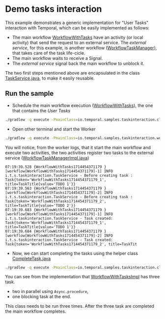 # Demo tasks interaction

This example demonstrates a generic implementation for "User Tasks" interaction with Temporal, 
which can be easily implemented as follows: 
- The main workflow [WorkflowWithTasks](WorkflowWithTasks.java) have an activity (or local activity) that send the request to an external service. 
The _external service_, for this example, is another workflow ([WorkflowTaskManager](WorkflowTaskManager.java)), 
that takes care of the task life-cicle.
- The main workflow waits to receive a Signal. 
- The _external service_ signal back the main 
workflow to unblock it.

The two first steps mentioned above are encapsulated in the class [TaskService.java](TaskService.java), to make it easily reusable.

## Run the sample

- Schedule the main workflow execution ([WorkflowWithTasks](WorkflowWithTasks.java)), the one that contains the _User Tasks_ 

```bash
./gradlew -q execute -PmainClass=io.temporal.samples.taskinteraction.client.StartWorkflow
```

- Open other terminal and start the Worker

```bash
./gradlew -q execute -PmainClass=io.temporal.samples.taskinteraction.worker.Worker
```

You will notice, from the worker logs, that it start the main workflow and execute two activities, the
two activities register two tasks to the external service ([WorkflowTaskManagerImpl.java](WorkflowTaskManagerImpl.java))

```
07:19:39.528 {WorkflowWithTasks1714454371179 } [workflow[WorkflowWithTasks1714454371179]-1] INFO  i.t.s.taskinteraction.TaskService - Before creating task : Task{token='WorkflowWithTasks1714454371179_1', title=TaskTitle{value='TODO 1'}} 
07:19:39.563 {WorkflowWithTasks1714454371179 } [workflow[WorkflowWithTasks1714454371179]-2] INFO  i.t.s.taskinteraction.TaskService - Before creating task : Task{token='WorkflowWithTasks1714454371179_2', title=TaskTitle{value='TODO 2'}} 
07:19:39.683 {WorkflowWithTasks1714454371179 } [workflow[WorkflowWithTasks1714454371179]-1] INFO  i.t.s.taskinteraction.TaskService - Task created: Task{token='WorkflowWithTasks1714454371179_1', title=TaskTitle{value='TODO 1'}} 
07:19:39.684 {WorkflowWithTasks1714454371179 } [workflow[WorkflowWithTasks1714454371179]-2] INFO  i.t.s.taskinteraction.TaskService - Task created: Task{token='WorkflowWithTasks1714454371179_2', title=TaskTit
```

- Now, we can start completing the tasks using the helper class [CompleteTask.java](client/CompleteTask.java)

```bash
./gradlew -q execute -PmainClass=io.temporal.samples.taskinteraction.client.CompleteTask
```
You can see from the implementation that [WorkflowWithTasksImpl](WorkflowWithTasksImpl.java) has three task.
- two in parallel using `Async.procedure`,
- one blocking task at the end.

This class needs to be run three times. After the three task are completed the main workflow completes.
